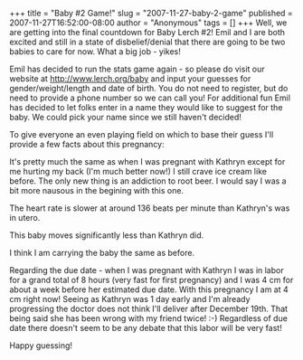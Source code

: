 +++
title = "Baby #2 Game!"
slug = "2007-11-27-baby-2-game"
published = 2007-11-27T16:52:00-08:00
author = "Anonymous"
tags = []
+++
Well, we are getting into the final countdown for Baby Lerch \#2! Emil
and I are both excited and still in a state of disbelief/denial that
there are going to be two babies to care for now. What a big job -
yikes!  
  
Emil has decided to run the stats game again - so please do visit our
website at http://www.lerch.org/baby and input your guesses for
gender/weight/length and date of birth. You do not need to register, but
do need to provide a phone number so we can call you! For additional fun
Emil has decided to let folks enter in a name they would like to suggest
for the baby. We could pick your name since we still haven't decided!  
  
To give everyone an even playing field on which to base their guess I'll
provide a few facts about this pregnancy:  
  
It's pretty much the same as when I was pregnant with Kathryn except for
me hurting my back (I'm much better now!) I still crave ice cream like
before. The only new thing is an addiction to root beer. I would say I
was a bit more nausous in the begining with this one.  
  
The heart rate is slower at around 136 beats per minute than Kathryn's
was in utero.  
  
This baby moves significantly less than Kathryn did.  
  
I think I am carrying the baby the same as before.  
  
Regarding the due date - when I was pregnant with Kathryn I was in labor
for a grand total of 8 hours (very fast for first pregnancy) and I was 4
cm for about a week before her estimated due date. With this pregnancy I
am at 4 cm right now! Seeing as Kathryn was 1 day early and I'm already
progressing the doctor does not think I'll deliver after December 19th.
That being said she has been wrong with my friend twice! :-) Regardless
of due date there doesn't seem to be any debate that this labor will be
very fast!  
  
Happy guessing!
